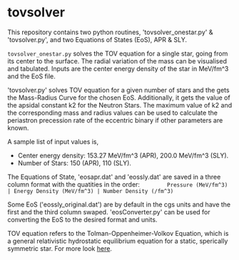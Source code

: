 # tovsolver

This repository contains two python routines, 'tovsolver_onestar.py' & 'tovsolver.py',  and two Equations of States (EoS), APR & SLY.

```tovsolver_onestar.py``` solves the TOV equation for a single star, going from its center to the surface. The radial variation of the mass can be visualised and tabulated. Inputs are the center energy density of the star in MeV/fm^3 and the EoS file. 

'tovsolver.py' solves TOV equation for a given number of stars and the gets the Mass-Radius Curve for the chosen EoS. Additionally, it gets the value of the apsidal constant k2 for the Neutron Stars. The maximum value of k2 and the corresponding mass and radius values can be used to calculate the periastron precession rate of the eccentric binary if other parameters are known.

A sample list of input values is, 
- Center energy density: 153.27 MeV/fm^3 (APR), 200.0 MeV/fm^3 (SLY).
- Number of Stars: 150 (APR), 110 (SLY).

The Equations of State, 'eosapr.dat' and 'eossly.dat' are saved in a three column format with the quatities in the order:
                 ```         Pressure (MeV/fm^3) | Energy Density (MeV/fm^3) | Number Density (/fm^3)      ```

Some EoS ('eossly_original.dat') are by default in the cgs units and have the first and the third column swaped. 'eosConverter.py' can be used for converting the EoS to the desired format and units.

TOV equation refers to the Tolman-Oppenheimer-Volkov Equation, which is a general relativistic hydrostatic equilibrium equation for a static, sperically symmetric star. For more look [here](https://www.wikiwand.com/en/Tolman%E2%80%93Oppenheimer%E2%80%93Volkoff_equation).

<!--- See Garg & Manjari 2019 for more details. --->
